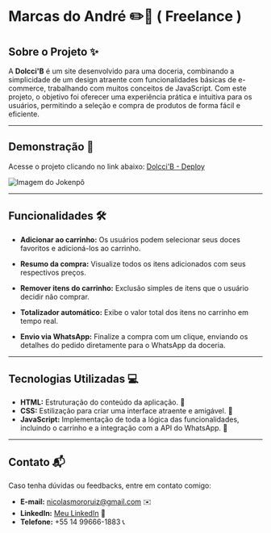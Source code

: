 # Marcas do André ✏️📝 ( Freelance )

## Sobre o Projeto ✨
A **Dolcci'B** é um site desenvolvido para uma doceria, combinando a simplicidade de um design atraente com funcionalidades básicas de e-commerce, trabalhando com muitos conceitos de JavaScript. Com este projeto, o objetivo foi oferecer uma experiência prática e intuitiva para os usuários, permitindo a seleção e compra de produtos de forma fácil e eficiente.

---

## Demonstração 🚀
Acesse o projeto clicando no link abaixo:
[Dolcci'B - Deploy](https://dolccib.netlify.app/)

![Imagem do Jokenpô](https://github.com/user-attachments/assets/e9d1aae0-ba1f-4f2b-b343-f317260e840a)

---

## Funcionalidades 🛠️
- **Adicionar ao carrinho:** Os usuários podem selecionar seus doces favoritos e adicioná-los ao carrinho.
  
- **Resumo da compra:** Visualize todos os itens adicionados com seus respectivos preços.
  
- **Remover itens do carrinho:** Exclusão simples de itens que o usuário decidir não comprar.
  
- **Totalizador automático:** Exibe o valor total dos itens no carrinho em tempo real.
  
- **Envio via WhatsApp:** Finalize a compra com um clique, enviando os detalhes do pedido diretamente para o WhatsApp da doceria.

---

## Tecnologias Utilizadas 💻
- **HTML:** Estruturação do conteúdo da aplicação. 📜
- **CSS:** Estilização para criar uma interface atraente e amigável. 🎨
- **JavaScript:** Implementação de toda a lógica das funcionalidades, incluindo o carrinho e a integração com a API do WhatsApp. 🧠

---

## Contato 📬
Caso tenha dúvidas ou feedbacks, entre em contato comigo:

- **E-mail:** nicolasmororuiz@gmail.com ✉️
- **LinkedIn:** [Meu LinkedIn](https://www.linkedin.com/in/devnicolas/) 🔗
- **Telefone:** +55 14 99666-1883 📞

